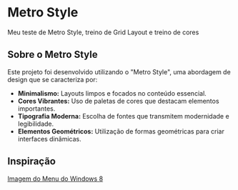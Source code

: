 # Metro Style

Meu teste de Metro Style, treino de Grid Layout e treino de cores

## Sobre o Metro Style

Este projeto foi desenvolvido utilizando o "Metro Style", uma abordagem de design que se caracteriza por:

* **Minimalismo:** Layouts limpos e focados no conteúdo essencial.
* **Cores Vibrantes:** Uso de paletas de cores que destacam elementos importantes.
* **Tipografia Moderna:** Escolha de fontes que transmitem modernidade e legibilidade.
* **Elementos Geométricos:** Utilização de formas geométricas para criar interfaces dinâmicas.

## Inspiração

[Imagem do Menu do Windows 8](https://i.ytimg.com/vi/xyO1t2oVxHo/maxresdefault.jpg)
